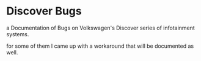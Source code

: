 # Discover Bugs
 
a Documentation of Bugs on Volkswagen's Discover series of infotainment systems.

for some of them I came up with a workaround that will be documented as well.

